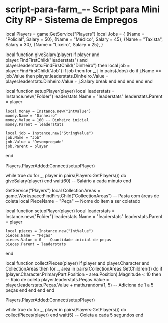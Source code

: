 # script-para-farm_-- Script para Mini City RP - Sistema de Empregos
local Players = game:GetService("Players")
local Jobs = {
    {Name = "Policial", Salary = 50},
    {Name = "Médico", Salary = 45},
    {Name = "Taxista", Salary = 30},
    {Name = "Lixeiro", Salary = 25},
}

local function giveSalary(player)
    if player and player:FindFirstChild("leaderstats") and player.leaderstats:FindFirstChild("Dinheiro") then
        local job = player:FindFirstChild("Job")
        if job then
            for _, j in pairs(Jobs) do
                if j.Name == job.Value then
                    player.leaderstats.Dinheiro.Value = player.leaderstats.Dinheiro.Value + j.Salary
                    break
                end
            end
        end
    end
end

local function setupPlayer(player)
    local leaderstats = Instance.new("Folder")
    leaderstats.Name = "leaderstats"
    leaderstats.Parent = player

    local money = Instance.new("IntValue")
    money.Name = "Dinheiro"
    money.Value = 100 -- Dinheiro inicial
    money.Parent = leaderstats

    local job = Instance.new("StringValue")
    job.Name = "Job"
    job.Value = "Desempregado"
    job.Parent = player
end

Players.PlayerAdded:Connect(setupPlayer)

while true do
    for _, player in pairs(Players:GetPlayers()) do
        giveSalary(player)
    end
    wait(60) -- Salário a cada minuto
end

GetService("Players")
local CollectionAreas = game.Workspace:FindFirstChild("CollectionAreas") -- Pasta com áreas de coleta
local PieceName = "Peça" -- Nome do item a ser coletado

local function setupPlayer(player)
    local leaderstats = Instance.new("Folder")
    leaderstats.Name = "leaderstats"
    leaderstats.Parent = player

    local pieces = Instance.new("IntValue")
    pieces.Name = "Peças"
    pieces.Value = 0 -- Quantidade inicial de peças
    pieces.Parent = leaderstats
end

local function collectPieces(player)
    if player and player.Character and CollectionAreas then
        for _, area in pairs(CollectionAreas:GetChildren()) do
            if (player.Character.PrimaryPart.Position - area.Position).Magnitude < 10 then -- Raio de coleta
                player.leaderstats.Peças.Value = player.leaderstats.Peças.Value + math.random(1, 5) -- Adiciona de 1 a 5 peças
            end
        end
    end
end

Players.PlayerAdded:Connect(setupPlayer)

while true do
    for _, player in pairs(Players:GetPlayers()) do
        collectPieces(player)
    end
    wait(5) -- Coleta a cada 5 segundos
end
